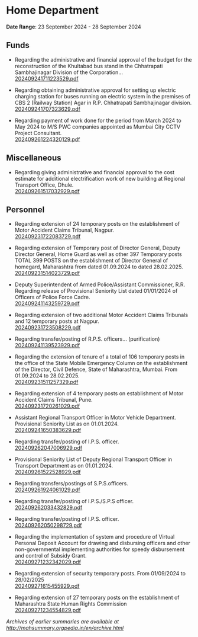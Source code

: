 # Home Department

**Date Range**: 23 September 2024 - 28 September 2024


## Funds
- Regarding the administrative and financial approval of the budget for the reconstruction of the Khultabad bus stand in the Chhatrapati Sambhajinagar Division of the Corporation...\
  [202409241711223529.pdf](https://gr.maharashtra.gov.in/Site/Upload/Government%20Resolutions/English/202409241711223529.pdf)

- Regarding obtaining administrative approval for setting up electric charging station for buses running on electric system in the premises of CBS 2 (Railway Station) Agar in R.P. Chhatrapati Sambhajinagar division.\
  [202409241707323629.pdf](https://gr.maharashtra.gov.in/Site/Upload/Government%20Resolutions/English/202409241707323629.pdf)

- Regarding payment of work done for the period from March 2024 to May 2024 to M/S PWC companies appointed as Mumbai City CCTV Project Consultant.\
  [202409261224320129.pdf](https://gr.maharashtra.gov.in/Site/Upload/Government%20Resolutions/English/202409261224320129.pdf)

## Miscellaneous
- Regarding giving administrative and financial approval to the cost estimate for additional electrification work of new building at Regional Transport Office, Dhule.\
  [202409261517032929.pdf](https://gr.maharashtra.gov.in/Site/Upload/Government%20Resolutions/English/202409261517032929....pdf)

## Personnel
- Regarding extension of 24 temporary posts on the establishment of Motor Accident Claims Tribunal, Nagpur.\
  [202409231722083729.pdf](https://gr.maharashtra.gov.in/Site/Upload/Government%20Resolutions/English/202409231722083729.pdf)

- Regarding extension of Temporary post of Director General,  Deputy Director General, Home Guard as well as other 397 Temporary posts TOTAL 399 POSTS on the establishment of Director General of homegard, Maharashtra from dated 01.09.2024 to  dated 28.02.2025.\
  [202409231514023729.pdf](https://gr.maharashtra.gov.in/Site/Upload/Government%20Resolutions/English/202409231514023729.pdf)

- Deputy Superintendent of Armed Police/Assistant Commissioner, R.R. Regarding release of Provisional Seniority List dated 01/01/2024 of Officers of Police Force Cadre.\
  [202409241143259729.pdf](https://gr.maharashtra.gov.in/Site/Upload/Government%20Resolutions/English/202409241143259729.pdf)

- Regarding extension of two additional Motor Accident Claims Tribunals and 12 temporary posts at Nagpur.\
  [202409231723508229.pdf](https://gr.maharashtra.gov.in/Site/Upload/Government%20Resolutions/English/202409231723508229.pdf)

- Regarding transfer/posting of R.P.S.  officers... (purification)\
  [202409241139523929.pdf](https://gr.maharashtra.gov.in/Site/Upload/Government%20Resolutions/English/202409241139523929.pdf)

- Regarding the extension of tenure of a total of 106 temporary posts in the office of the State Mobile Emergency Column on the establishment of the Director, Civil Defence, State of Maharashtra, Mumbai. From 01.09.2024 to 28.02.2025.\
  [202409231511257329.pdf](https://gr.maharashtra.gov.in/Site/Upload/Government%20Resolutions/English/202409231511257329.pdf)

- Regarding extension of 4 temporary posts on establishment of Motor Accident Claims Tribunal, Pune.\
  [202409231720261029.pdf](https://gr.maharashtra.gov.in/Site/Upload/Government%20Resolutions/English/202409231720261029.pdf)

- Assistant Regional Transport Officer in Motor Vehicle Department. Provisional Seniority List as on 01.01.2024.\
  [202409241650383629.pdf](https://gr.maharashtra.gov.in/Site/Upload/Government%20Resolutions/English/202409241650383629.pdf)

- Regarding transfer/posting of I.P.S. officer.\
  [202409262047006929.pdf](https://gr.maharashtra.gov.in/Site/Upload/Government%20Resolutions/English/202409262047006929.pdf)

- Provisional Seniority List of Deputy Regional Transport Officer in Transport Department as on 01.01.2024.\
  [202409261522528929.pdf](https://gr.maharashtra.gov.in/Site/Upload/Government%20Resolutions/English/202409261522528929.pdf)

- Regarding transfers/postings of S.P.S.officers.\
  [202409261924061029.pdf](https://gr.maharashtra.gov.in/Site/Upload/Government%20Resolutions/English/202409261924061029.pdf)

- Regarding transfer/posting of I.P.S./S.P.S officer.\
  [202409262033432829.pdf](https://gr.maharashtra.gov.in/Site/Upload/Government%20Resolutions/English/202409262033432829.pdf)

- Regarding transfer/posting of I.P.S. officer.\
  [202409262050298729.pdf](https://gr.maharashtra.gov.in/Site/Upload/Government%20Resolutions/English/202409262050298729.pdf)

- Regarding the implementation of system and procedure of Virtual Personal Deposit Account for drawing and disbursing officers and other non-governmental implementing authorities for speedy disbursement and control of Subsidy Grant.\
  [202409271232342029.pdf](https://gr.maharashtra.gov.in/Site/Upload/Government%20Resolutions/English/202409271232342029.pdf)

- Regarding extension of security temporary posts. From 01/09/2024 to 28/02/2025\
  [202409271615455929.pdf](https://gr.maharashtra.gov.in/Site/Upload/Government%20Resolutions/English/202409271615455929.pdf)

- Regarding extension of 27 temporary posts on the establishment of Maharashtra State Human Rights Commission\
  [202409271234554829.pdf](https://gr.maharashtra.gov.in/Site/Upload/Government%20Resolutions/English/202409271234554829.pdf)


*Archives of earlier summaries are available at http://mahsummary.orgpedia.in/en/archive.html*